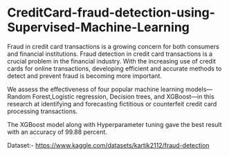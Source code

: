 # CreditCard-fraud-detection-using-Supervised-Machine-Learning

Fraud in credit card transactions is a growing concern for both consumers and financial institutions. Fraud detection in credit card transactions is a crucial
problem in the financial industry. With the increasing use of credit cards for online transactions, developing efficient and accurate methods to detect and prevent fraud is becoming more important.

We assess the effectiveness of four popular machine learning models—Random Forest,Logistic regression, Decision trees, and XGBoost—in this research at identifying and forecasting fictitious or counterfeit credit card processing transactions.

The XGBoost model along with Hyperparameter tuning gave the best result with an accuracy of 99.88 percent.

Dataset:- https://www.kaggle.com/datasets/kartik2112/fraud-detection
